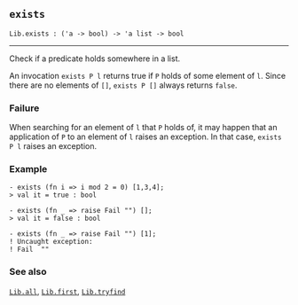 ## `exists`

``` hol4
Lib.exists : ('a -> bool) -> 'a list -> bool
```

------------------------------------------------------------------------

Check if a predicate holds somewhere in a list.

An invocation `exists P l` returns true if `P` holds of some element of
`l`. Since there are no elements of `[]`, `exists P []` always returns
`false`.

### Failure

When searching for an element of `l` that `P` holds of, it may happen
that an application of `P` to an element of `l` raises an exception. In
that case, `exists P l` raises an exception.

### Example

``` hol4
- exists (fn i => i mod 2 = 0) [1,3,4];
> val it = true : bool

- exists (fn _ => raise Fail "") [];
> val it = false : bool

- exists (fn _ => raise Fail "") [1];
! Uncaught exception:
! Fail  ""
```

### See also

[`Lib.all`](#Lib.all), [`Lib.first`](#Lib.first),
[`Lib.tryfind`](#Lib.tryfind)
